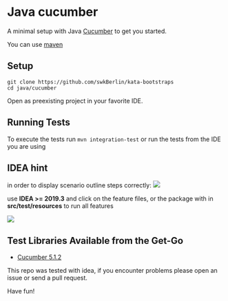 # Java cucumber

A minimal setup with Java [Cucumber](https://cucumber.io/docs/guides/10-minute-tutorial/) to get you started.

You can use [maven](https://maven.apache.org/)

## Setup

    git clone https://github.com/swkBerlin/kata-bootstraps
    cd java/cucumber

Open as preexisting project in your favorite IDE.

## Running Tests

To execute the tests run `mvn integration-test` or run the tests from the IDE you are using

## IDEA hint

in order to display scenario outline steps correctly: ![](docs/feature_steps.png)

use **IDEA >= 2019.3** and click on the feature files, or the package with in **src/test/resources** to run all features

![](docs/run_all_features.png)

## Test Libraries Available from the Get-Go

- [Cucumber 5.1.2](https://github.com/cucumber/cucumber-jvm/tree/v5.1.2)

This repo was tested with idea, if you encounter problems please open an issue or send a pull request.

Have fun!

